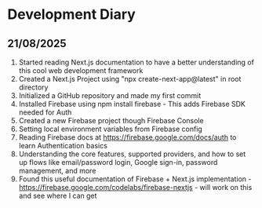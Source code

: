 # Development Diary

## 21/08/2025

1. Started reading Next.js documentation to have a better understanding of this cool web development framework
2. Created a Next.js Project using "npx create-next-app@latest" in root directory
3. Initialized a GitHub repository and made my first commit
4. Installed Firebase using npm install firebase - This adds Firebase SDK needed for Auth
5. Created a new Firebase project though Firebase Console
6. Setting local environment variables from Firebase config
7. Reading Firebase docs at https://firebase.google.com/docs/auth to learn Authentication basics
7. Understanding the core features, supported providers, and how to set up flows like email/password login, Google sign-in, password management, and more
8. Found this useful documentation of Firebase + Next.js implementation - https://firebase.google.com/codelabs/firebase-nextjs - will work on this and see where I can get
